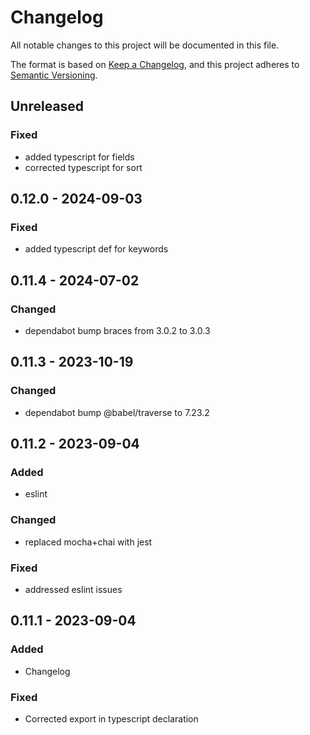 # Changelog
All notable changes to this project will be documented in this file.

The format is based on [Keep a Changelog](https://keepachangelog.com/en/1.0.0/),
and this project adheres to [Semantic Versioning](https://semver.org/spec/v2.0.0.html).

## Unreleased
### Fixed
- added typescript for fields
- corrected typescript for sort

## 0.12.0 - 2024-09-03
### Fixed
- added typescript def for keywords

## 0.11.4 - 2024-07-02
### Changed
- dependabot bump braces from 3.0.2 to 3.0.3

## 0.11.3 - 2023-10-19
### Changed
- dependabot bump @babel/traverse to 7.23.2

## 0.11.2 - 2023-09-04
### Added
- eslint

### Changed
- replaced mocha+chai with jest

### Fixed
- addressed eslint issues

## 0.11.1 - 2023-09-04
### Added
- Changelog

### Fixed
- Corrected export in typescript declaration
